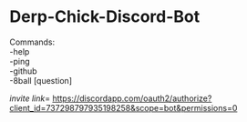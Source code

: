 # Derp-Chick-Discord-Bot

Commands:  
-help  
-ping  
-github  
-8ball [question]  













*invite link*= https://discordapp.com/oauth2/authorize?client_id=737298797935198258&scope=bot&permissions=0
